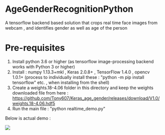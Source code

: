 # AgeGenderRecognitionPython
A tensorflow backend based solution that crops real time face images from webcam , and identifies gender as well as age of the person

# Pre-requisites
1. Install python 3.6 or higher (as tensorflow image-processing backend works with Python 3 or higher)
2. Install :  numpy 1.13.3+mkl , Keras 2.0.8+ , TensorFlow 1.4.0 , opencv 1.0.1+
(process to individually install these : "python -m pip install tensorflow" etc. , when installing from the shell)
3. Create a weights.18-4.06 folder in this directory and keep the weights downloaded file from here : 
https://github.com/Tony607/Keras_age_gender/releases/download/V1.0/weights.18-4.06.hdf5
4. Run the main file : "python realtime_demo.py"

Below is actual demo :

<!-- <img src="https://drive.google.com/open?id=1FcXMIqDKR7ihmi-bC5a5QICnJwOtb8rx" /> -->
<img src="https://media.giphy.com/media/9Pk1IBARUmUOwNXyL4/giphy.gif" />
